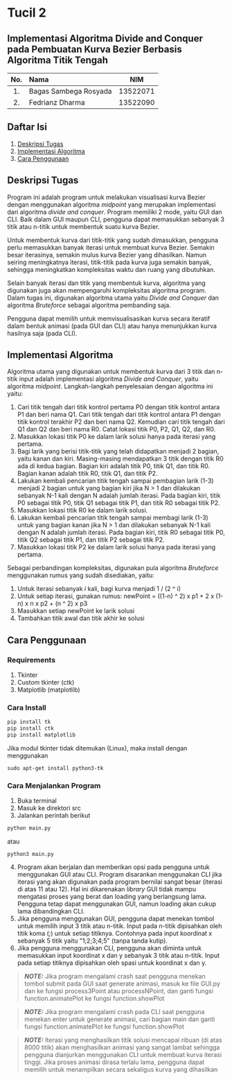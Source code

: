 # Tucil 2
## Implementasi Algoritma Divide and Conquer pada Pembuatan Kurva Bezier Berbasis Algoritma Titik Tengah

| No. | Nama                     |   NIM    |
|:---:|:-------------------------|:--------:|
| 1.  | Bagas Sambega Rosyada    | 13522071 |
| 2.  | Fedrianz Dharma          | 13522090 |

## Daftar Isi
1. [Deskripsi Tugas](#deskripis-tugas)
2. [Implementasi Algoritma](#implementasi)
3. [Cara Penggunaan](#cara-penggunaan)

## Deskripsi Tugas
Program ini adalah program untuk melakukan visualisasi kurva Bezier dengan menggunakan algoritma _midpoint_ yang merupakan implementasi dari algoritma _divide and conquer_. Program memiliki 2 mode, yaitu GUI dan CLI. Baik dalam GUI maupun CLI, pengguna dapat memasukkan sebanyak 3 titik atau n-titik untuk membentuk suatu kurva Bezier.

Untuk membentuk kurva dari titik-titik yang sudah dimasukkan, pengguna perlu memasukkan banyak iterasi untuk membuat kurva Bezier. Semakin besar iterasinya, semakin mulus kurva Bezier yang dihasilkan. Namun seiring meningkatnya iterasi, titik-titik pada kurva juga semakin banyak, sehingga meningkatkan kompleksitas waktu dan ruang yang dibutuhkan.

Selain banyak iterasi dan titik yang membentuk kurva, algoritma yang digunakan juga akan mempengaruhi kompleksitas algoritma program. Dalam tugas ini, digunakan algoritma utama yaitu _Divide and Conquer_ dan algoritma _Bruteforce_ sebagai algoritma pembanding saja.

Pengguna dapat memilih untuk memvisualisasikan kurva secara iteratif dalam bentuk animasi (pada GUI dan CLI) atau hanya menunjukkan kurva hasilnya saja (pada CLI).

## Implementasi Algoritma
Algoritma utama yang digunakan untuk membentuk kurva dari 3 titik dan n-titik input adalah implementasi algoritma _Divide and Conquer_, yaitu algoritma _midpoint_. Langkah-langkah penyelesaian dengan algoritma ini yaitu:
1. Cari titik tengah dari titik kontrol pertama P0 dengan titik kontrol
antara P1 dan beri nama Q1. Cari titik tengah dari titik kontrol antara P1 dengan titik kontrol terakhir P2 dan beri nama Q2. Kemudian cari titik tengah dari Q1 dan Q2 dan beri nama R0. Catat lokasi titik P0, P2, Q1, Q2, dan R0.
2. Masukkan lokasi titik P0 ke dalam larik solusi hanya pada iterasi yang
pertama.
3. Bagi larik yang berisi titik-titik yang telah didapatkan menjadi 2 bagian, yaitu kanan dan kiri. Masing-masing mendapatkan 3 titik dengan titik R0 ada di kedua bagian. Bagian kiri adalah titik P0, titik Q1, dan titik R0. Bagian kanan adalah titik R0, titik Q1, dan titik P2.
4. Lakukan kembali pencarian titik tengah sampai pembagian larik (1-3) menjadi 2 bagian untuk yang bagian kiri jika N > 1 dan dilakukan sebanyak N-1 kali dengan N adalah jumlah iterasi. Pada bagian kiri, titik P0 sebagai titik P0, titik Q1 sebagai titik P1, dan titik R0 sebagai titik P2.
5. Masukkan lokasi titik R0 ke dalam larik solusi.
6. Lakukan kembali pencarian titik tengah sampai membagi larik (1-3) untuk yang bagian kanan jika N > 1 dan dilakukan sebanyak N-1 kali dengan N adalah jumlah iterasi. Pada bagian kiri, titik R0 sebagai titik P0, titik Q2 sebagai titik P1, dan titik P2 sebagai titik P2.
7. Masukkan lokasi titik P2 ke dalam larik solusi hanya pada iterasi yang
pertama.

Sebagai perbandingan kompleksitas, digunakan pula algoritma _Bruteforce_ menggunakan rumus yang sudah disediakan, yaitu:
1. Untuk iterasi sebanyak _i_ kali, bagi kurva menjadi 1 / (2 ^ i)
2. Untuk setiap iterasi, gunakan rumus:
newPoint = ((1-n) ^ 2) x p1 + 2 x (1-n) x n x p2 + (n ^ 2) x p3
3. Masukkan setiap newPoint ke larik solusi
4. Tambahkan titik awal dan titik akhir ke solusi



## Cara Penggunaan
### Requirements
1. Tkinter
2. Custom tkinter (ctk)
3. Matplotlib (matplotlib)

### Cara Install
```bash
pip install tk
pip install ctk
pip install matplotlib
```
Jika modul tkinter tidak ditemukan (Linux), maka install dengan menggunakan
```
sudo apt-get install python3-tk
```

### Cara Menjalankan Program
1. Buka terminal
2. Masuk ke direktori src
3. Jalankan perintah berikut
```bash
python main.py
```
atau
```
python3 main.py
```
4. Program akan berjalan dan memberikan opsi pada pengguna untuk menggunakan
GUI atau CLI. Program disarankan menggunakan CLI jika iterasi yang akan digunakan pada
program bernilai sangat besar (iterasi di atas 11 atau 12). Hal ini dikarenakan _library_ GUI tidak mampu mengatasi proses yang 
berat dan loading yang berlangsung lama. Pengguna tetap dapat menggunakan GUI, namun loading akan cukup lama dibandingkan CLI.
5. Jika pengguna menggunakan GUI, pengguna dapat menekan tombol untuk memilih input 3 titik atau n-titik. Input pada n-titik dipisahkan
oleh titik koma (;) untuk setiap titiknya. Contohnya pada input koordinat x sebanyak 5 titik yaitu "1;2;3;4;5" (tanpa tanda kutip).
6. Jika pengguna menggunakan CLI, pengguna akan diminta untuk memasukkan input koordinat x dan y sebanyak 3 titik atau n-titik. Input pada setiap titiknya dipisahkan
oleh spasi untuk koordinat x dan y.

> **_NOTE:_** Jika program mengalami crash saat pengguna menekan tombol submit pada GUI saat generate animasi, masuk ke file GUI.py dan ke fungsi process3Point atau processNPoint, dan ganti fungsi function.animatePlot ke fungsi function.showPlot

> **_NOTE:_** Jika program mengalami crash pada CLI saat pengguna menekan enter untuk generate animasi, cari bagian main dan ganti fungsi function.animatePlot ke fungsi function.showPlot

> **_NOTE:_** Iterasi yang menghasilkan titik solusi mencapai ribuan (di atas 8000 titik) akan menghasilkan animasi yang sangat lambat sehingga pengguna dianjurkan menggunakan CLI untuk membuat kurva iterasi tinggi. Jika proses animasi dirasa terlalu lama, pengguna dapat memilih untuk menampilkan secara sekaligus kurva yang dihasilkan 
